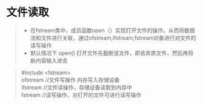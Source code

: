 # 文件读取
>- 在fstream类中，成员函数open（）实现打开文件的操作，从而将数据流和文件进行关联，通过ofstream,ifstream,fstream对象进行对文件的读写操作
>- 默认情况下 open() 打开文件先截断该文件，即丢弃原文件，然后再将新内容输入进去

> #include <fstream\>  
> ofstream         //文件写操作 内存写入存储设备   
> ifstream         //文件读操作，存储设备读取到内存中  
> fstream          //读写操作，对打开的文件可进行读写操作   